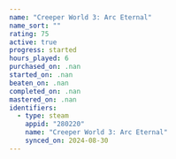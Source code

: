 ```yaml
---
name: "Creeper World 3: Arc Eternal"
name_sort: ""
rating: 75
active: true
progress: started
hours_played: 6
purchased_on: .nan
started_on: .nan
beaten_on: .nan
completed_on: .nan
mastered_on: .nan
identifiers:
  - type: steam
    appid: "280220"
    name: "Creeper World 3: Arc Eternal"
    synced_on: 2024-08-30
---
```


